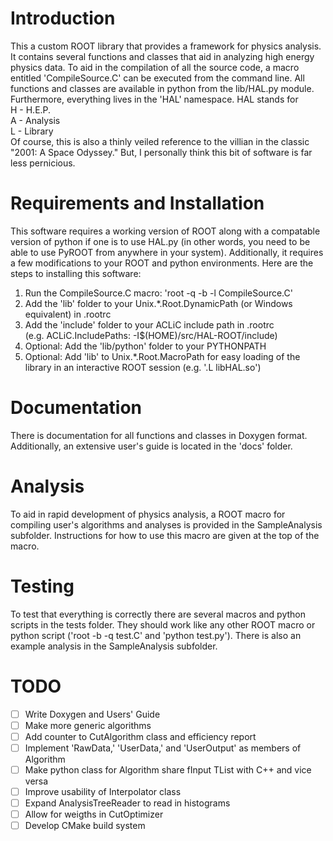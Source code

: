 # Introduction
This a custom ROOT library that provides a framework for physics analysis. It contains
several functions and classes that aid in analyzing high energy physics data. To aid in 
the compilation of all the source code, a macro entitled 'CompileSource.C' can be 
executed from the command line. All functions and classes are available in python from 
the lib/HAL.py module. Furthermore, everything lives in the 'HAL' namespace. HAL stands 
for  
H - H.E.P.  
A - Analysis  
L - Library  
Of course, this is also a thinly veiled reference to the villian in the classic 
"2001: A Space Odyssey." But, I personally think this bit of software is far less 
pernicious.

# Requirements and Installation
This software requires a working version of ROOT along with a compatable version of python
if one is to use HAL.py (in other words, you need to be able to use PyROOT from anywhere
in your system). Additionally, it requires a few modifications to your ROOT and python
environments. Here are the steps to installing this software:  

1. Run the CompileSource.C macro: 'root -q -b -l CompileSource.C'
2. Add the 'lib' folder to your Unix.\*.Root.DynamicPath (or Windows equivalent) in .rootrc
3. Add the 'include' folder to your ACLiC include path in .rootrc  
(e.g. ACLiC.IncludePaths:   -I$(HOME)/src/HAL-ROOT/include)
3. Optional: Add the 'lib/python' folder to your PYTHONPATH  
4. Optional: Add 'lib' to Unix.\*.Root.MacroPath for easy loading of the library in
an interactive ROOT session (e.g. '.L libHAL.so')

# Documentation
There is documentation for all functions and classes in Doxygen format. Additionally, an
extensive user's guide is located in the 'docs' folder.

# Analysis
To aid in rapid development of physics analysis, a ROOT macro for compiling user's
algorithms and analyses is provided in the SampleAnalysis subfolder. Instructions for how
to use this macro are given at the top of the macro.

# Testing
To test that everything is correctly there are several macros and python scripts in the
tests folder. They should work like any other ROOT macro or python script 
('root -b -q test.C' and 'python test.py'). There is also an example analysis in the
SampleAnalysis subfolder.

# TODO
- [ ] Write Doxygen and Users' Guide
- [ ] Make more generic algorithms
- [ ] Add counter to CutAlgorithm class and efficiency report
- [ ] Implement 'RawData,' 'UserData,' and 'UserOutput' as members of Algorithm
- [ ] Make python class for Algorithm share fInput TList with C++ and vice versa
- [ ] Improve usability of Interpolator class
- [ ] Expand AnalysisTreeReader to read in histograms
- [ ] Allow for weigths in CutOptimizer
- [ ] Develop CMake build system
